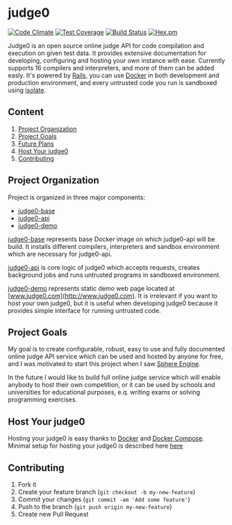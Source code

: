 # judge0
[![Code Climate](https://codeclimate.com/github/hermanzdosilovic/judge0/badges/gpa.svg)](https://codeclimate.com/github/hermanzdosilovic/judge0) [![Test Coverage](https://codeclimate.com/github/hermanzdosilovic/judge0/badges/coverage.svg)](https://codeclimate.com/github/hermanzdosilovic/judge0/coverage) [![Build Status](https://travis-ci.org/hermanzdosilovic/judge0.svg?branch=master)](https://travis-ci.org/hermanzdosilovic/judge0) [![Hex.pm](https://img.shields.io/hexpm/l/plug.svg?maxAge=2592000)](https://github.com/hermanzdosilovic/judge0/blob/master/LICENSE)

Judge0 is an open source online judge API for code compilation and execution on given test data. It provides extensive documentation for developing, configuring and hosting your own instance with ease. Currently supports 16 compilers and interpreters, and more of them can be added easly. It's powered by [Rails](http://rubyonrails.org/), you can use [Docker](https://www.docker.com/) in both development and production environment, and every untrusted code you run is sandboxed using [isolate](https://github.com/ioi/isolate).

## Content

1. [Project Organization](#project-organization)
2. [Project Goals](#project-goals)
3. [Future Plans](#future-plans)
3. [Host Your judge0](#host-your-judge0)
4. [Contributing](#contributing)

## Project Organization

Project is organized in three major components:

* [judge0-base](https://github.com/hermanzdosilovic/judge0/tree/master/base)
* [judge0-api](https://github.com/hermanzdosilovic/judge0/tree/master/api)
* [judge0-demo](https://github.com/hermanzdosilovic/judge0/tree/master/demo)

[judge0-base](https://github.com/hermanzdosilovic/judge0/tree/master/base) represents base Docker image on which judge0-api will be build. It installs different compilers, interpreters and sandbox environment which are necessary for judge0-api.

[judge0-api](https://github.com/hermanzdosilovic/judge0/tree/master/api) is core logic of judge0 which accepts requests, creates background jobs and runs untrusted programs in sandboxed environment.

[judge0-demo](https://github.com/hermanzdosilovic/judge0/tree/master/demo) represents static demo web page located at [www.judge0.com](http://www.judge0.com). It is irrelevant if you want to host your own judge0, but it is useful when developing judge0 because it provides simple interface for running untrusted code.

## Project Goals

My goal is to create configurable, robust, easy to use and fully documented online judge API service which can be used and hosted by anyone for free, and I was motivated to start this project when I saw [Sphere Engine](https://sphere-engine.com).

In the future I would like to build full online judge service which will enable anybody to host their own competition, or it can be used by schools and universities for educational purposes, e.q. writing exams or solving programming exercises.

## Host Your judge0

Hosting your judge0 is easy thanks to [Docker](https://docs.docker.com/) and [Docker Compose](https://docs.docker.com/compose/). Minimal setup for hosting your judge0 is described here [here](https://github.com/hermanzdosilovic/judge0/tree/master/api#production)

## Contributing
1. Fork it
2. Create your feature branch (`git checkout -b my-new-feature`)
3. Commit your changes (`git commit -am 'Add some feature'`)
4. Push to the branch (`git push origin my-new-feature`)
5. Create new Pull Request

